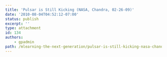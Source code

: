 ```yaml
---
title: 'Pulsar is Still Kicking (NASA, Chandra, 02-26-09)'
date: '2010-08-04T04:52:12-07:00'
status: publish
excerpt: ''
type: attachment
id: 134
authors:
    - gpadmin
path: /mlearning-the-next-generation/pulsar-is-still-kicking-nasa-chandra-02-26-09
---
```

<!DOCTYPE html PUBLIC "-//W3C//DTD HTML 4.0 Transitional//EN" "http://www.w3.org/TR/REC-html40/loose.dtd">
<?xml encoding="UTF-8">
